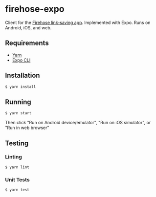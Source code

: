 # firehose-expo

Client for the [Firehose link-saving app](https://github.com/CodingItWrong/firehose-api). Implemented with Expo. Runs on Android, iOS, and web.

## Requirements

- [Yarn](https://yarnpkg.com/en/docs/install)
- [Expo CLI](https://docs.expo.dev/get-started/installation/)

## Installation

```bash
$ yarn install
```

## Running

```bash
$ yarn start
```

Then click "Run on Android device/emulator", "Run on iOS simulator", or "Run in web browser"

## Testing

### Linting

```bash
$ yarn lint
```

### Unit Tests

```bash
$ yarn test
```
